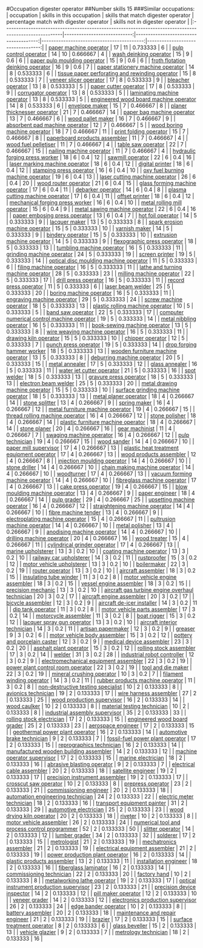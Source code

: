 #Occupation digester operator
##Number skills 15
###Similar occupations:
| occupation                                                                                            |   skills in this occupation |   skills that match digester operator |   percentage match with digester operator |   skills not in digester operator |
|:------------------------------------------------------------------------------------------------------|----------------------------:|--------------------------------------:|------------------------------------------:|----------------------------------:|
| [paper machine operator](paper_machine_operator.md)                                                   |                          17 |                                    11 |                                  0.733333 |                                 6 |
| [pulp control operator](pulp_control_operator.md)                                                     |                          14 |                                    10 |                                  0.666667 |                                 4 |
| [wash deinking operator](wash_deinking_operator.md)                                                   |                          15 |                                     9 |                                  0.6      |                                 6 |
| [paper pulp moulding operator](paper_pulp_moulding_operator.md)                                       |                          15 |                                     9 |                                  0.6      |                                 6 |
| [froth flotation deinking operator](froth_flotation_deinking_operator.md)                             |                          16 |                                     9 |                                  0.6      |                                 7 |
| [paper stationery machine operator](paper_stationery_machine_operator.md)                             |                          14 |                                     8 |                                  0.533333 |                                 6 |
| [tissue paper perforating and rewinding operator](tissue_paper_perforating_and_rewinding_operator.md) |                          15 |                                     8 |                                  0.533333 |                                 7 |
| [veneer slicer operator](veneer_slicer_operator.md)                                                   |                          17 |                                     8 |                                  0.533333 |                                 9 |
| [bleacher operator](bleacher_operator.md)                                                             |                          13 |                                     8 |                                  0.533333 |                                 5 |
| [paper cutter operator](paper_cutter_operator.md)                                                     |                          17 |                                     8 |                                  0.533333 |                                 9 |
| [corrugator operator](corrugator_operator.md)                                                         |                          13 |                                     8 |                                  0.533333 |                                 5 |
| [laminating machine operator](laminating_machine_operator.md)                                         |                          13 |                                     8 |                                  0.533333 |                                 5 |
| [engineered wood board machine operator](engineered_wood_board_machine_operator.md)                   |                          14 |                                     8 |                                  0.533333 |                                 6 |
| [envelope maker](envelope_maker.md)                                                                   |                          15 |                                     7 |                                  0.466667 |                                 8 |
| [planer thicknesser operator](planer_thicknesser_operator.md)                                         |                          21 |                                     7 |                                  0.466667 |                                14 |
| [paper bag machine operator](paper_bag_machine_operator.md)                                           |                          13 |                                     7 |                                  0.466667 |                                 6 |
| [wood pallet maker](wood_pallet_maker.md)                                                             |                          16 |                                     7 |                                  0.466667 |                                 9 |
| [absorbent pad machine operator](absorbent_pad_machine_operator.md)                                   |                          12 |                                     7 |                                  0.466667 |                                 5 |
| [wood boring machine operator](wood_boring_machine_operator.md)                                       |                          18 |                                     7 |                                  0.466667 |                                11 |
| [print folding operator](print_folding_operator.md)                                                   |                          15 |                                     7 |                                  0.466667 |                                 8 |
| [paperboard products assembler](paperboard_products_assembler.md)                                     |                          11 |                                     7 |                                  0.466667 |                                 4 |
| [wood fuel pelletiser](wood_fuel_pelletiser.md)                                                       |                          11 |                                     7 |                                  0.466667 |                                 4 |
| [table saw operator](table_saw_operator.md)                                                           |                          22 |                                     7 |                                  0.466667 |                                15 |
| [nailing machine operator](nailing_machine_operator.md)                                               |                          11 |                                     7 |                                  0.466667 |                                 4 |
| [hydraulic forging press worker](hydraulic_forging_press_worker.md)                                   |                          18 |                                     6 |                                  0.4      |                                12 |
| [sawmill operator](sawmill_operator.md)                                                               |                          22 |                                     6 |                                  0.4      |                                16 |
| [laser marking machine operator](laser_marking_machine_operator.md)                                   |                          18 |                                     6 |                                  0.4      |                                12 |
| [digital printer](digital_printer.md)                                                                 |                          18 |                                     6 |                                  0.4      |                                12 |
| [stamping press operator](stamping_press_operator.md)                                                 |                          16 |                                     6 |                                  0.4      |                                10 |
| [oxy fuel burning machine operator](oxy_fuel_burning_machine_operator.md)                             |                          19 |                                     6 |                                  0.4      |                                13 |
| [laser cutting machine operator](laser_cutting_machine_operator.md)                                   |                          26 |                                     6 |                                  0.4      |                                20 |
| [wood router operator](wood_router_operator.md)                                                       |                          21 |                                     6 |                                  0.4      |                                15 |
| [glass forming machine operator](glass_forming_machine_operator.md)                                   |                          17 |                                     6 |                                  0.4      |                                11 |
| [debarker operator](debarker_operator.md)                                                             |                          14 |                                     6 |                                  0.4      |                                 8 |
| [plasma cutting machine operator](plasma_cutting_machine_operator.md)                                 |                          17 |                                     6 |                                  0.4      |                                11 |
| [offset printer](offset_printer.md)                                                                   |                          18 |                                     6 |                                  0.4      |                                12 |
| [mechanical forging press worker](mechanical_forging_press_worker.md)                                 |                          16 |                                     6 |                                  0.4      |                                10 |
| [metal rolling mill operator](metal_rolling_mill_operator.md)                                         |                          15 |                                     6 |                                  0.4      |                                 9 |
| [metal sawing machine operator](metal_sawing_machine_operator.md)                                     |                          22 |                                     6 |                                  0.4      |                                16 |
| [paper embosing press operator](paper_embosing_press_operator.md)                                     |                          13 |                                     6 |                                  0.4      |                                 7 |
| [hot foil operator](hot_foil_operator.md)                                                             |                          14 |                                     5 |                                  0.333333 |                                 9 |
| [lacquer maker](lacquer_maker.md)                                                                     |                          13 |                                     5 |                                  0.333333 |                                 8 |
| [spark erosion machine operator](spark_erosion_machine_operator.md)                                   |                          15 |                                     5 |                                  0.333333 |                                10 |
| [varnish maker](varnish_maker.md)                                                                     |                          14 |                                     5 |                                  0.333333 |                                 9 |
| [bindery operator](bindery_operator.md)                                                               |                          15 |                                     5 |                                  0.333333 |                                10 |
| [extrusion machine operator](extrusion_machine_operator.md)                                           |                          14 |                                     5 |                                  0.333333 |                                 9 |
| [flexographic press operator](flexographic_press_operator.md)                                         |                          18 |                                     5 |                                  0.333333 |                                13 |
| [tumbling machine operator](tumbling_machine_operator.md)                                             |                          16 |                                     5 |                                  0.333333 |                                11 |
| [grinding machine operator](grinding_machine_operator.md)                                             |                          24 |                                     5 |                                  0.333333 |                                19 |
| [screen printer](screen_printer.md)                                                                   |                          19 |                                     5 |                                  0.333333 |                                14 |
| [optical disc moulding machine operator](optical_disc_moulding_machine_operator.md)                   |                          11 |                                     5 |                                  0.333333 |                                 6 |
| [filing machine operator](filing_machine_operator.md)                                                 |                          16 |                                     5 |                                  0.333333 |                                11 |
| [lathe and turning machine operator](lathe_and_turning_machine_operator.md)                           |                          28 |                                     5 |                                  0.333333 |                                23 |
| [milling machine operator](milling_machine_operator.md)                                               |                          22 |                                     5 |                                  0.333333 |                                17 |
| [drill press operator](drill_press_operator.md)                                                       |                          16 |                                     5 |                                  0.333333 |                                11 |
| [record press operator](record_press_operator.md)                                                     |                          11 |                                     5 |                                  0.333333 |                                 6 |
| [laser beam welder](laser_beam_welder.md)                                                             |                          25 |                                     5 |                                  0.333333 |                                20 |
| [boring machine operator](boring_machine_operator.md)                                                 |                          16 |                                     5 |                                  0.333333 |                                11 |
| [engraving machine operator](engraving_machine_operator.md)                                           |                          29 |                                     5 |                                  0.333333 |                                24 |
| [screw machine operator](screw_machine_operator.md)                                                   |                          18 |                                     5 |                                  0.333333 |                                13 |
| [plastic rolling machine operator](plastic_rolling_machine_operator.md)                               |                          10 |                                     5 |                                  0.333333 |                                 5 |
| [band saw operator](band_saw_operator.md)                                                             |                          22 |                                     5 |                                  0.333333 |                                17 |
| [computer numerical control machine operator](computer_numerical_control_machine_operator.md)         |                          19 |                                     5 |                                  0.333333 |                                14 |
| [metal nibbling operator](metal_nibbling_operator.md)                                                 |                          16 |                                     5 |                                  0.333333 |                                11 |
| [book-sewing machine operator](book-sewing_machine_operator.md)                                       |                          13 |                                     5 |                                  0.333333 |                                 8 |
| [wire weaving machine operator](wire_weaving_machine_operator.md)                                     |                          16 |                                     5 |                                  0.333333 |                                11 |
| [drawing kiln operator](drawing_kiln_operator.md)                                                     |                          15 |                                     5 |                                  0.333333 |                                10 |
| [chipper operator](chipper_operator.md)                                                               |                          12 |                                     5 |                                  0.333333 |                                 7 |
| [punch press operator](punch_press_operator.md)                                                       |                          19 |                                     5 |                                  0.333333 |                                14 |
| [drop forging hammer worker](drop_forging_hammer_worker.md)                                           |                          18 |                                     5 |                                  0.333333 |                                13 |
| [wooden furniture machine operator](wooden_furniture_machine_operator.md)                             |                          13 |                                     5 |                                  0.333333 |                                 8 |
| [deburring machine operator](deburring_machine_operator.md)                                           |                          20 |                                     5 |                                  0.333333 |                                15 |
| [metal annealer](metal_annealer.md)                                                                   |                          17 |                                     5 |                                  0.333333 |                                12 |
| [glass annealer](glass_annealer.md)                                                                   |                          16 |                                     5 |                                  0.333333 |                                11 |
| [water jet cutter operator](water_jet_cutter_operator.md)                                             |                          21 |                                     5 |                                  0.333333 |                                16 |
| [spot welder](spot_welder.md)                                                                         |                          18 |                                     5 |                                  0.333333 |                                13 |
| [gravure press operator](gravure_press_operator.md)                                                   |                          18 |                                     5 |                                  0.333333 |                                13 |
| [electron beam welder](electron_beam_welder.md)                                                       |                          25 |                                     5 |                                  0.333333 |                                20 |
| [metal drawing machine operator](metal_drawing_machine_operator.md)                                   |                          15 |                                     5 |                                  0.333333 |                                10 |
| [surface grinding machine operator](surface_grinding_machine_operator.md)                             |                          18 |                                     5 |                                  0.333333 |                                13 |
| [metal planer operator](metal_planer_operator.md)                                                     |                          18 |                                     4 |                                  0.266667 |                                14 |
| [stone splitter](stone_splitter.md)                                                                   |                          13 |                                     4 |                                  0.266667 |                                 9 |
| [spring maker](spring_maker.md)                                                                       |                          16 |                                     4 |                                  0.266667 |                                12 |
| [metal furniture machine operator](metal_furniture_machine_operator.md)                               |                          19 |                                     4 |                                  0.266667 |                                15 |
| [thread rolling machine operator](thread_rolling_machine_operator.md)                                 |                          16 |                                     4 |                                  0.266667 |                                12 |
| [stone polisher](stone_polisher.md)                                                                   |                          18 |                                     4 |                                  0.266667 |                                14 |
| [plastic furniture machine operator](plastic_furniture_machine_operator.md)                           |                          18 |                                     4 |                                  0.266667 |                                14 |
| [stone planer](stone_planer.md)                                                                       |                          20 |                                     4 |                                  0.266667 |                                16 |
| [gear machinist](gear_machinist.md)                                                                   |                          11 |                                     4 |                                  0.266667 |                                 7 |
| [swaging machine operator](swaging_machine_operator.md)                                               |                          16 |                                     4 |                                  0.266667 |                                12 |
| [pulp technician](pulp_technician.md)                                                                 |                          19 |                                     4 |                                  0.266667 |                                15 |
| [wood sander](wood_sander.md)                                                                         |                          14 |                                     4 |                                  0.266667 |                                10 |
| [paper mill supervisor](paper_mill_supervisor.md)                                                     |                          17 |                                     4 |                                  0.266667 |                                13 |
| [plastic heat treatment equipment operator](plastic_heat_treatment_equipment_operator.md)             |                          17 |                                     4 |                                  0.266667 |                                13 |
| [wood products assembler](wood_products_assembler.md)                                                 |                          12 |                                     4 |                                  0.266667 |                                 8 |
| [injection moulding operator](injection_moulding_operator.md)                                         |                          14 |                                     4 |                                  0.266667 |                                10 |
| [stone driller](stone_driller.md)                                                                     |                          14 |                                     4 |                                  0.266667 |                                10 |
| [chain making machine operator](chain_making_machine_operator.md)                                     |                          14 |                                     4 |                                  0.266667 |                                10 |
| [woodturner](woodturner.md)                                                                           |                          17 |                                     4 |                                  0.266667 |                                13 |
| [vacuum forming machine operator](vacuum_forming_machine_operator.md)                                 |                          14 |                                     4 |                                  0.266667 |                                10 |
| [fibreglass machine operator](fibreglass_machine_operator.md)                                         |                          17 |                                     4 |                                  0.266667 |                                13 |
| [cake press operator](cake_press_operator.md)                                                         |                          19 |                                     4 |                                  0.266667 |                                15 |
| [blow moulding machine operator](blow_moulding_machine_operator.md)                                   |                          13 |                                     4 |                                  0.266667 |                                 9 |
| [paper engineer](paper_engineer.md)                                                                   |                          18 |                                     4 |                                  0.266667 |                                14 |
| [pulp grader](pulp_grader.md)                                                                         |                          29 |                                     4 |                                  0.266667 |                                25 |
| [upsetting machine operator](upsetting_machine_operator.md)                                           |                          16 |                                     4 |                                  0.266667 |                                12 |
| [straightening machine operator](straightening_machine_operator.md)                                   |                          14 |                                     4 |                                  0.266667 |                                10 |
| [fibre machine tender](fibre_machine_tender.md)                                                       |                          13 |                                     4 |                                  0.266667 |                                 9 |
| [electroplating machine operator](electroplating_machine_operator.md)                                 |                          15 |                                     4 |                                  0.266667 |                                11 |
| [pultrusion machine operator](pultrusion_machine_operator.md)                                         |                          14 |                                     4 |                                  0.266667 |                                10 |
| [metal polisher](metal_polisher.md)                                                                   |                          13 |                                     4 |                                  0.266667 |                                 9 |
| [anodising machine operator](anodising_machine_operator.md)                                           |                          14 |                                     4 |                                  0.266667 |                                10 |
| [drilling machine operator](drilling_machine_operator.md)                                             |                          20 |                                     4 |                                  0.266667 |                                16 |
| [wood treater](wood_treater.md)                                                                       |                          15 |                                     4 |                                  0.266667 |                                11 |
| [cylindrical grinder operator](cylindrical_grinder_operator.md)                                       |                          17 |                                     4 |                                  0.266667 |                                13 |
| [marine upholsterer](marine_upholsterer.md)                                                           |                          13 |                                     3 |                                  0.2      |                                10 |
| [coating machine operator](coating_machine_operator.md)                                               |                          13 |                                     3 |                                  0.2      |                                10 |
| [railway car upholsterer](railway_car_upholsterer.md)                                                 |                          14 |                                     3 |                                  0.2      |                                11 |
| [rustproofer](rustproofer.md)                                                                         |                          15 |                                     3 |                                  0.2      |                                12 |
| [motor vehicle upholsterer](motor_vehicle_upholsterer.md)                                             |                          13 |                                     3 |                                  0.2      |                                10 |
| [boilermaker](boilermaker.md)                                                                         |                          22 |                                     3 |                                  0.2      |                                19 |
| [router operator](router_operator.md)                                                                 |                          13 |                                     3 |                                  0.2      |                                10 |
| [aircraft assembler](aircraft_assembler.md)                                                           |                          18 |                                     3 |                                  0.2      |                                15 |
| [insulating tube winder](insulating_tube_winder.md)                                                   |                          11 |                                     3 |                                  0.2      |                                 8 |
| [motor vehicle engine assembler](motor_vehicle_engine_assembler.md)                                   |                          18 |                                     3 |                                  0.2      |                                15 |
| [vessel engine assembler](vessel_engine_assembler.md)                                                 |                          18 |                                     3 |                                  0.2      |                                15 |
| [precision mechanic](precision_mechanic.md)                                                           |                          13 |                                     3 |                                  0.2      |                                10 |
| [aircraft gas turbine engine overhaul technician](aircraft_gas_turbine_engine_overhaul_technician.md) |                          20 |                                     3 |                                  0.2      |                                17 |
| [aircraft engine assembler](aircraft_engine_assembler.md)                                             |                          20 |                                     3 |                                  0.2      |                                17 |
| [bicycle assembler](bicycle_assembler.md)                                                             |                          12 |                                     3 |                                  0.2      |                                 9 |
| [aircraft de-icer installer](aircraft_de-icer_installer.md)                                           |                          14 |                                     3 |                                  0.2      |                                11 |
| [dip tank operator](dip_tank_operator.md)                                                             |                          11 |                                     3 |                                  0.2      |                                 8 |
| [motor vehicle parts assembler](motor_vehicle_parts_assembler.md)                                     |                          17 |                                     3 |                                  0.2      |                                14 |
| [motorcycle assembler](motorcycle_assembler.md)                                                       |                          11 |                                     3 |                                  0.2      |                                 8 |
| [boat rigger](boat_rigger.md)                                                                         |                          15 |                                     3 |                                  0.2      |                                12 |
| [lacquer spray gun operator](lacquer_spray_gun_operator.md)                                           |                          13 |                                     3 |                                  0.2      |                                10 |
| [aircraft interior technician](aircraft_interior_technician.md)                                       |                          14 |                                     3 |                                  0.2      |                                11 |
| [artisan papermaker](artisan_papermaker.md)                                                           |                          12 |                                     3 |                                  0.2      |                                 9 |
| [greaser](greaser.md)                                                                                 |                           9 |                                     3 |                                  0.2      |                                 6 |
| [motor vehicle body assembler](motor_vehicle_body_assembler.md)                                       |                          15 |                                     3 |                                  0.2      |                                12 |
| [pottery and porcelain caster](pottery_and_porcelain_caster.md)                                       |                          12 |                                     3 |                                  0.2      |                                 9 |
| [medical device assembler](medical_device_assembler.md)                                               |                          23 |                                     3 |                                  0.2      |                                20 |
| [asphalt plant operator](asphalt_plant_operator.md)                                                   |                          15 |                                     3 |                                  0.2      |                                12 |
| [rolling stock assembler](rolling_stock_assembler.md)                                                 |                          17 |                                     3 |                                  0.2      |                                14 |
| [welder](welder.md)                                                                                   |                          31 |                                     3 |                                  0.2      |                                28 |
| [industrial robot controller](industrial_robot_controller.md)                                         |                          12 |                                     3 |                                  0.2      |                                 9 |
| [electromechanical equipment assembler](electromechanical_equipment_assembler.md)                     |                          22 |                                     3 |                                  0.2      |                                19 |
| [power plant control room operator](power_plant_control_room_operator.md)                             |                          22 |                                     3 |                                  0.2      |                                19 |
| [tool and die maker](tool_and_die_maker.md)                                                           |                          22 |                                     3 |                                  0.2      |                                19 |
| [mineral crushing operator](mineral_crushing_operator.md)                                             |                          10 |                                     3 |                                  0.2      |                                 7 |
| [filament winding operator](filament_winding_operator.md)                                             |                          14 |                                     3 |                                  0.2      |                                11 |
| [rubber products machine operator](rubber_products_machine_operator.md)                               |                          11 |                                     3 |                                  0.2      |                                 8 |
| [non-destructive testing specialist](non-destructive_testing_specialist.md)                           |                          10 |                                     2 |                                  0.133333 |                                 8 |
| [avionics technician](avionics_technician.md)                                                         |                          19 |                                     2 |                                  0.133333 |                                17 |
| [wire harness assembler](wire_harness_assembler.md)                                                   |                          27 |                                     2 |                                  0.133333 |                                25 |
| [wood production supervisor](wood_production_supervisor.md)                                           |                          16 |                                     2 |                                  0.133333 |                                14 |
| [wood caulker](wood_caulker.md)                                                                       |                          10 |                                     2 |                                  0.133333 |                                 8 |
| [material testing technician](material_testing_technician.md)                                         |                          10 |                                     2 |                                  0.133333 |                                 8 |
| [industrial assembly supervisor](industrial_assembly_supervisor.md)                                   |                          35 |                                     2 |                                  0.133333 |                                33 |
| [rolling stock electrician](rolling_stock_electrician.md)                                             |                          17 |                                     2 |                                  0.133333 |                                15 |
| [engineered wood board grader](engineered_wood_board_grader.md)                                       |                          25 |                                     2 |                                  0.133333 |                                23 |
| [aerospace engineer](aerospace_engineer.md)                                                           |                          17 |                                     2 |                                  0.133333 |                                15 |
| [geothermal power plant operator](geothermal_power_plant_operator.md)                                 |                          16 |                                     2 |                                  0.133333 |                                14 |
| [automotive brake technician](automotive_brake_technician.md)                                         |                           9 |                                     2 |                                  0.133333 |                                 7 |
| [fossil-fuel power plant operator](fossil-fuel_power_plant_operator.md)                               |                          17 |                                     2 |                                  0.133333 |                                15 |
| [reprographics technician](reprographics_technician.md)                                               |                          16 |                                     2 |                                  0.133333 |                                14 |
| [manufactured wooden building assembler](manufactured_wooden_building_assembler.md)                   |                          14 |                                     2 |                                  0.133333 |                                12 |
| [machine operator supervisor](machine_operator_supervisor.md)                                         |                          17 |                                     2 |                                  0.133333 |                                15 |
| [marine electrician](marine_electrician.md)                                                           |                          18 |                                     2 |                                  0.133333 |                                16 |
| [abrasive blasting operator](abrasive_blasting_operator.md)                                           |                           9 |                                     2 |                                  0.133333 |                                 7 |
| [electrical cable assembler](electrical_cable_assembler.md)                                           |                          20 |                                     2 |                                  0.133333 |                                18 |
| [satellite engineer](satellite_engineer.md)                                                           |                          19 |                                     2 |                                  0.133333 |                                17 |
| [precision instrument assembler](precision_instrument_assembler.md)                                   |                          19 |                                     2 |                                  0.133333 |                                17 |
| [crosscut saw operator](crosscut_saw_operator.md)                                                     |                          10 |                                     2 |                                  0.133333 |                                 8 |
| [prepress operator](prepress_operator.md)                                                             |                          23 |                                     2 |                                  0.133333 |                                21 |
| [commissioning engineer](commissioning_engineer.md)                                                   |                          20 |                                     2 |                                  0.133333 |                                18 |
| [automation engineering technician](automation_engineering_technician.md)                             |                          24 |                                     2 |                                  0.133333 |                                22 |
| [electric meter technician](electric_meter_technician.md)                                             |                          18 |                                     2 |                                  0.133333 |                                16 |
| [transport equipment painter](transport_equipment_painter.md)                                         |                          31 |                                     2 |                                  0.133333 |                                29 |
| [automotive electrician](automotive_electrician.md)                                                   |                          25 |                                     2 |                                  0.133333 |                                23 |
| [wood drying kiln operator](wood_drying_kiln_operator.md)                                             |                          20 |                                     2 |                                  0.133333 |                                18 |
| [riveter](riveter.md)                                                                                 |                          10 |                                     2 |                                  0.133333 |                                 8 |
| [motor vehicle assembler](motor_vehicle_assembler.md)                                                 |                          26 |                                     2 |                                  0.133333 |                                24 |
| [numerical tool and process control programmer](numerical_tool_and_process_control_programmer.md)     |                          52 |                                     2 |                                  0.133333 |                                50 |
| [slitter operator](slitter_operator.md)                                                               |                          14 |                                     2 |                                  0.133333 |                                12 |
| [lumber grader](lumber_grader.md)                                                                     |                          34 |                                     2 |                                  0.133333 |                                32 |
| [solderer](solderer.md)                                                                               |                          17 |                                     2 |                                  0.133333 |                                15 |
| [metrologist](metrologist.md)                                                                         |                          21 |                                     2 |                                  0.133333 |                                19 |
| [mechatronics assembler](mechatronics_assembler.md)                                                   |                          21 |                                     2 |                                  0.133333 |                                19 |
| [electrical equipment assembler](electrical_equipment_assembler.md)                                   |                          21 |                                     2 |                                  0.133333 |                                19 |
| [power production plant operator](power_production_plant_operator.md)                                 |                          16 |                                     2 |                                  0.133333 |                                14 |
| [plastic products assembler](plastic_products_assembler.md)                                           |                          13 |                                     2 |                                  0.133333 |                                11 |
| [installation engineer](installation_engineer.md)                                                     |                          18 |                                     2 |                                  0.133333 |                                16 |
| [fiberglass laminator](fiberglass_laminator.md)                                                       |                          16 |                                     2 |                                  0.133333 |                                14 |
| [commissioning technician](commissioning_technician.md)                                               |                          22 |                                     2 |                                  0.133333 |                                20 |
| [factory hand](factory_hand.md)                                                                       |                          10 |                                     2 |                                  0.133333 |                                 8 |
| [metalworking lathe operator](metalworking_lathe_operator.md)                                         |                          19 |                                     2 |                                  0.133333 |                                17 |
| [optical instrument production supervisor](optical_instrument_production_supervisor.md)               |                          23 |                                     2 |                                  0.133333 |                                21 |
| [precision device inspector](precision_device_inspector.md)                                           |                          14 |                                     2 |                                  0.133333 |                                12 |
| [pill maker operator](pill_maker_operator.md)                                                         |                          12 |                                     2 |                                  0.133333 |                                10 |
| [veneer grader](veneer_grader.md)                                                                     |                          14 |                                     2 |                                  0.133333 |                                12 |
| [electronics production supervisor](electronics_production_supervisor.md)                             |                          26 |                                     2 |                                  0.133333 |                                24 |
| [edge bander operator](edge_bander_operator.md)                                                       |                          10 |                                     2 |                                  0.133333 |                                 8 |
| [battery assembler](battery_assembler.md)                                                             |                          20 |                                     2 |                                  0.133333 |                                18 |
| [maintenance and repair engineer](maintenance_and_repair_engineer.md)                                 |                          21 |                                     2 |                                  0.133333 |                                19 |
| [brazier](brazier.md)                                                                                 |                          17 |                                     2 |                                  0.133333 |                                15 |
| [surface treatment operator](surface_treatment_operator.md)                                           |                           8 |                                     2 |                                  0.133333 |                                 6 |
| [glass beveller](glass_beveller.md)                                                                   |                          15 |                                     2 |                                  0.133333 |                                13 |
| [vehicle glazier](vehicle_glazier.md)                                                                 |                           9 |                                     2 |                                  0.133333 |                                 7 |
| [metrology technician](metrology_technician.md)                                                       |                          18 |                                     2 |                                  0.133333 |                                16 |
